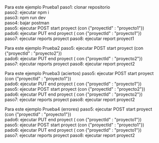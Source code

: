 Para este ejemplo Prueba1
paso1: clonar repositorio   
paso2: ejecutar npm i   
paso3: npm run dev  
paso4: bajar postman  
paso5: ejecutar POST start proyect (con {"proyectId" : "proyecto1"})  
pado6: ejecutar PUT end proyect ( con {"proyectId" : "proyecto1"})  
paso7: ejecutar reports proyect 
paso8: ejecutar report proyect1  

Para este ejemplo Prueba2
paso5: ejecutar POST start proyect (con {"proyectId" : "proyecto2"})  
pado6: ejecutar PUT end proyect ( con {"proyectId" : "proyecto2"})  
paso7: ejecutar reports proyect 
paso8: ejecutar report proyect2 

Para este ejemplo Prueba3 (aciertos)
paso5: ejecutar POST start proyect (con {"proyectId" : "proyecto1"})  
pado6: ejecutar PUT end proyect ( con {"proyectId" : "proyecto1"})  
paso5: ejecutar POST start proyect (con {"proyectId" : "proyecto2"})  
pado6: ejecutar PUT end proyect ( con {"proyectId" : "proyecto2"})  
paso7: ejecutar reports proyect 
paso8: ejecutar report proyect2 

Para este ejemplo Prueba4 (errores)
paso5: ejecutar POST start proyect (con {"proyectId" : "proyecto1"})  
pado6: ejecutar PUT end proyect ( con {"proyectId" : "proyecto1"})  
paso5: ejecutar POST start proyect (con {"proyectId" : "proyecto1"})  
pado6: ejecutar PUT end proyect ( con {"proyectId" : "proyecto1"})  
paso7: ejecutar reports proyect 
paso8: ejecutar report proyect2 
